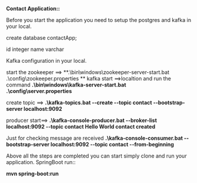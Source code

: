 **Contact Application::**

Before you start the application you need to setup the postgres and kafka in your local.

create database contactApp;

id  integer
name varchar

Kafka configuration in your local.

start the zookeeper ==> **.\bin\windows\zookeeper-server-start.bat .\config\zookeeper.properties
**
kafka start ==>localtion and run the command **.\bin\windows\kafka-server-start.bat .\config\server.properties**


create topic ==> **.\kafka-topics.bat --create --topic contact --bootstrap-server localhost:9092**

producer start==>
**.\kafka-console-producer.bat --broker-list localhost:9092 --topic contact
Hello World contact created**

Just for checking message are received
**.\kafka-console-consumer.bat --bootstrap-server localhost:9092 --topic contact --from-beginning**

Above all the steps are completed you can start simply clone and run your application.
SpringBoot run::

**mvn spring-boot:run**
